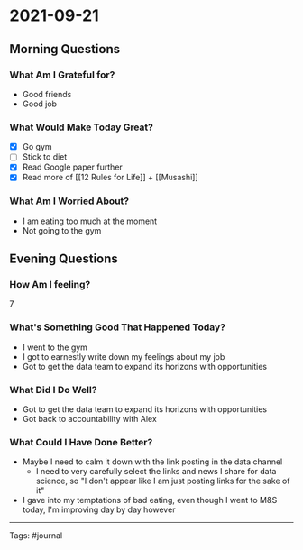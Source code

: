 # 2021-09-21

## Morning Questions

### What Am I Grateful for?
- Good friends
- Good job

 ### What Would Make Today Great?
- [x] Go gym
- [ ] Stick to diet
- [x] Read Google paper further
- [x] Read more of [[12 Rules for Life]] + [[Musashi]]
 
### What Am I Worried About?
- I am eating too much at the moment
- Not going to the gym

## Evening Questions

### How Am I feeling?
7

### What's Something Good That Happened Today?
- I went to the gym
- I got to earnestly write down my feelings about my job
- Got to get the data team to expand its horizons with opportunities

### What Did I Do Well?
- Got to get the data team to expand its horizons with opportunities
- Got back to accountability with Alex

### What Could I Have Done Better?
- Maybe I need to calm it down with the link posting in the data channel
	- I need to very carefully select the links and news I share for data science, so "I don't appear like I am just posting links for the sake of it"
- I gave into my temptations of bad eating, even though I went to M&S today, I'm improving day by day however


---
Tags:
#journal
